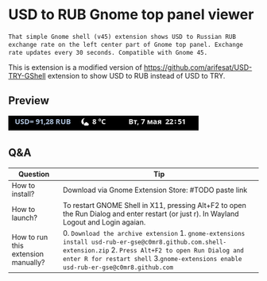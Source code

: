 # USD to RUB Gnome top panel viewer
```
That simple Gnome shell (v45) extension shows USD to Russian RUB exchange rate on the left center part of Gnome top panel. Exchange rate updates every 30 seconds. Compatible with Gnome 45.
```
This is extension is a modified  version of https://github.com/arifesat/USD-TRY-GShell extension to show USD to RUB instead of USD to TRY. 
## Preview
![](./preview.png)
## Q&A 
| Question | Tip |
| ------------- | ------------- |
| How to install?  | Download via Gnome Extension Store: #TODO paste link  |
| How to launch? |To restart GNOME Shell in X11, pressing Alt+F2 to open the Run Dialog and enter restart (or just r). In Wayland Logout and Login agaian.|
|How to run this extension manually?|0. ```Download the archive extension``` 1. ```gnome-extensions install usd-rub-er-gse@c0mr8.github.com.shell-extension.zip``` 2. ```Press Alt+F2 to open Run Dialog and enter R for restart shell``` 3.```gnome-extensions enable usd-rub-er-gse@c0mr8.github.com```|


